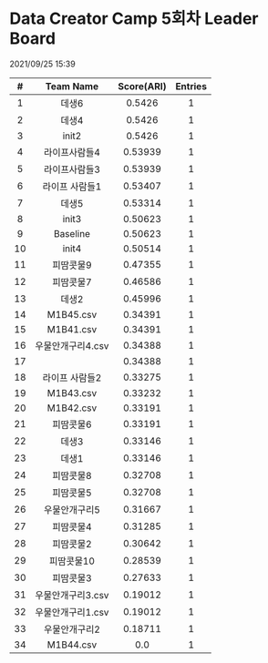# Data Creator Camp 5회차 Leader Board
2021/09/25 15:39

|#|Team Name|Score(ARI)|Entries|  
|:---:|:---:|:---:|:---:|  
|1|데생6|0.5426|1|  
|2|데생4|0.5426|1|  
|3|init2|0.5426|1|  
|4|라이프사람들4|0.53939|1|  
|5|라이프사람들3|0.53939|1|  
|6|라이프 사람들1|0.53407|1|  
|7|데생5|0.53314|1|  
|8|init3|0.50623|1|  
|9|Baseline|0.50623|1|  
|10|init4|0.50514|1|  
|11|피땀콧물9|0.47355|1|  
|12|피땀콧물7|0.46586|1|  
|13|데생2|0.45996|1|  
|14|M1B45.csv|0.34391|1|  
|15|M1B41.csv|0.34391|1|  
|16|우물안개구리4.csv|0.34388|1|  
|17||0.34388|1|  
|18|라이프 사람들2|0.33275|1|  
|19|M1B43.csv|0.33232|1|  
|20|M1B42.csv|0.33191|1|  
|21|피땀콧물6|0.33191|1|  
|22|데생3|0.33146|1|  
|23|데생1|0.33146|1|  
|24|피땀콧물8|0.32708|1|  
|25|피땀콧물5|0.32708|1|  
|26|우물안개구리5|0.31667|1|  
|27|피땀콧물4|0.31285|1|  
|28|피땀콧물2|0.30642|1|  
|29|피땀콧물10|0.28539|1|  
|30|피땀콧물3|0.27633|1|  
|31|우물안개구리3.csv|0.19012|1|  
|32|우물안개구리1.csv|0.19012|1|  
|33|우물안개구리2|0.18711|1|  
|34|M1B44.csv|0.0|1|  
